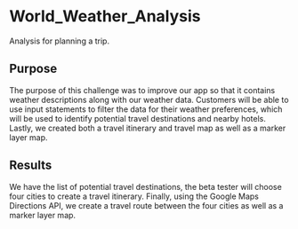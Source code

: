 # World_Weather_Analysis
Analysis for planning a trip.

## Purpose

The purpose of this challenge was to improve our app so that it contains weather descriptions along with our weather data.
Customers will be able to use input statements to filter the data for their weather preferences,
which will be used to identify potential travel destinations and nearby hotels.
Lastly, we created both a travel itinerary and travel map as well as a marker layer map.
## Results
We have the list of potential travel destinations, the beta tester will choose four cities to create a travel itinerary. Finally, using the Google Maps Directions API, we create a travel route between the four cities as well as a marker layer map.


   


